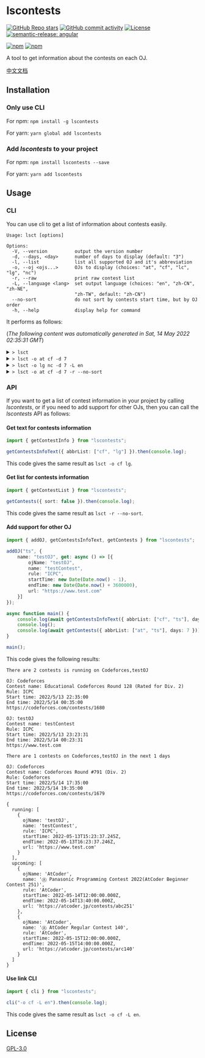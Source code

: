 # lscontests

[![GitHub Repo stars](https://img.shields.io/github/stars/StableAgOH/lscontests?style=social)](https://github.com/StableAgOH/lscontests)
[![GitHub commit activity](https://img.shields.io/github/commit-activity/m/StableAgOH/lscontests?logo=github)](https://github.com/StableAgOH/lscontests)
[![License](https://img.shields.io/github/license/StableAgOH/lscontests)](https://github.com/StableAgOH/lscontests)
[![semantic-release: angular](https://img.shields.io/badge/semantic--release-angular-e10079?logo=semantic-release)](https://github.com/semantic-release/semantic-release)

[![npm](https://img.shields.io/npm/v/lscontests?logo=npm)](https://www.npmjs.com/package/lscontests)
[![npm](https://img.shields.io/npm/dw/lscontests?logo=npm)](https://www.npmjs.com/package/lscontests)

A tool to get information about the contests on each OJ.

[中文文档](./README-zh-CN.md)

## Installation

### Only use CLI

For npm: `npm install -g lscontests`

For yarn: `yarn global add lscontests`

### Add *lscontests* to your project

For npm: `npm install lscontests --save`

For yarn: `yarn add lscontests`

## Usage

### CLI

You can use cli to get a list of information about contests easily.

<!-- block_help begin -->
```text
Usage: lsct [options]

Options:
  -V, --version          output the version number
  -d, --days, <day>      number of days to display (default: "3")
  -l, --list             list all supported OJ and it's abbreviation
  -o, --oj <ojs...>      OJs to display (choices: "at", "cf", "lc", "lg", "nc")
  -r, --raw              print raw contest list
  -L, --language <lang>  set output language (choices: "en", "zh-CN", "zh-NE",
                         "zh-TW", default: "zh-CN")
  --no-sort              do not sort by contests start time, but by OJ order
  -h, --help             display help for command
```
<!-- block_help end -->

It performs as follows:

<!-- block_cli begin -->
(*The following content was automatically generated in Sat, 14 May 2022 02:35:31 GMT*)

<details>
<summary> <code>> lsct </code> </summary>

```text
在 AtCoder,Codeforces,LeetCode,Luogu,NowCoder 上有 2 场正在进行的比赛

比赛平台: NowCoder
比赛名称：牛客竞赛博弈专题班 Sprague-Grundy 函数（SG 函数、图游戏、Nim 和）
赛制: ICPC
开始时间: 5/13/2022, 04:00:00
结束时间: 5/21/2022, 13:00:00
https://ac.nowcoder.com/acm/contest/34655

比赛平台: NowCoder
比赛名称: 2022 图论班第一章图匹配例题与习题
赛制: ICPC
开始时间: 5/13/2022, 06:00:00
结束时间: 5/30/2022, 08:00:00
https://ac.nowcoder.com/acm/contest/34649

接下来的 3 天内在 AtCoder,Codeforces,LeetCode,Luogu,NowCoder 上有 10 场比赛

比赛平台: NowCoder
比赛名称：第二届天元编程邀请赛（提高组）
赛制: IOI
开始时间: 5/14/2022, 04:30:00
结束时间: 5/14/2022, 09:00:00
https://ac.nowcoder.com/acm/contest/33335

比赛平台: NowCoder
比赛名称：第二届天元编程邀请赛（普及组）
赛制: IOI
开始时间: 5/14/2022, 04:30:00
结束时间: 5/14/2022, 08:00:00
https://ac.nowcoder.com/acm/contest/33341

比赛平台: NowCoder
比赛名称：第十八届西南科技大学 ACM 程序设计竞赛（同步赛）
赛制: ICPC
开始时间: 5/14/2022, 05:00:00
结束时间: 5/14/2022, 10:00:00
https://ac.nowcoder.com/acm/contest/33540

比赛平台: Luogu
比赛名称: 【LGR-109】洛谷 5 月月赛 II & Windy Round 6
赛制: IOI
开始时间: 5/14/2022, 06:00:00
结束时间: 5/14/2022, 10:00:00
https://www.luogu.com.cn/contest/68326

比赛平台: Codeforces
比赛名称: Codeforces Round #791 (Div. 2)
赛制: Codeforces
开始时间: 5/14/2022, 09:35:00
结束时间: 5/14/2022, 11:35:00
https://codeforces.com/contests/1679

比赛平台: AtCoder
比赛名称: Ⓐ Panasonic Programming Contest 2022 (AtCoder Beginner Contest 251)
赛制: AtCoder
开始时间: 5/14/2022, 12:00:00
结束时间: 5/14/2022, 13:40:00
https://atcoder.jp/contests/abc251

比赛平台: LeetCode
比赛名称: Biweekly Contest 78
赛制: AtCoder
开始时间: 5/14/2022, 14:30:00
结束时间: 5/14/2022, 16:00:00
https://leetcode.com/contest/biweekly-contest-78

比赛平台: LeetCode
比赛名称: Weekly Contest 293
赛制: AtCoder
开始时间: 5/15/2022, 02:30:00
结束时间: 5/15/2022, 04:00:00
https://leetcode.com/contest/weekly-contest-293

比赛平台: Luogu
比赛名称: 「WHOI」Round 1
赛制: IOI
开始时间: 5/15/2022, 06:00:00
结束时间: 5/15/2022, 10:00:00
https://www.luogu.com.cn/contest/67377

比赛平台: AtCoder
比赛名称: Ⓐ AtCoder Regular Contest 140
赛制: AtCoder
开始时间: 5/15/2022, 12:00:00
结束时间: 5/15/2022, 14:00:00
https://atcoder.jp/contests/arc140
```

</details>

<details>
<summary> <code>> lsct -o at cf -d 7</code> </summary>

```text
在 AtCoder,Codeforces 上没有正在进行的比赛捏

接下来的 7 天内在 AtCoder,Codeforces 上有 3 场比赛

比赛平台: Codeforces
比赛名称: Codeforces Round #791 (Div. 2)
赛制: Codeforces
开始时间: 5/14/2022, 09:35:00
结束时间: 5/14/2022, 11:35:00
https://codeforces.com/contests/1679

比赛平台: AtCoder
比赛名称: Ⓐ Panasonic Programming Contest 2022 (AtCoder Beginner Contest 251)
赛制: AtCoder
开始时间: 5/14/2022, 12:00:00
结束时间: 5/14/2022, 13:40:00
https://atcoder.jp/contests/abc251

比赛平台: AtCoder
比赛名称: Ⓐ AtCoder Regular Contest 140
赛制: AtCoder
开始时间: 5/15/2022, 12:00:00
结束时间: 5/15/2022, 14:00:00
https://atcoder.jp/contests/arc140
```

</details>

<details>
<summary> <code>> lsct -o lg nc -d 7 -L en</code> </summary>

```text
There are 2 contests is running on Luogu,NowCoder

OJ: NowCoder
Contest name: 牛客竞赛博弈专题班 Sprague-Grundy 函数（SG 函数、图游戏、Nim 和）
Rule: ICPC
Start time: 5/13/2022, 04:00:00
End time: 5/21/2022, 13:00:00
https://ac.nowcoder.com/acm/contest/34655

OJ: NowCoder
Contest name: 2022 图论班第一章图匹配例题与习题
Rule: ICPC
Start time: 5/13/2022, 06:00:00
End time: 5/30/2022, 08:00:00
https://ac.nowcoder.com/acm/contest/34649

There are 5 contests on Luogu,NowCoder in the next 7 days

OJ: NowCoder
Contest name: 第二届天元编程邀请赛（提高组）
Rule: IOI
Start time: 5/14/2022, 04:30:00
End time: 5/14/2022, 09:00:00
https://ac.nowcoder.com/acm/contest/33335

OJ: NowCoder
Contest name: 第二届天元编程邀请赛（普及组）
Rule: IOI
Start time: 5/14/2022, 04:30:00
End time: 5/14/2022, 08:00:00
https://ac.nowcoder.com/acm/contest/33341

OJ: NowCoder
Contest name: 第十八届西南科技大学 ACM 程序设计竞赛（同步赛）
Rule: ICPC
Start time: 5/14/2022, 05:00:00
End time: 5/14/2022, 10:00:00
https://ac.nowcoder.com/acm/contest/33540

OJ: Luogu
Contest name: 【LGR-109】洛谷 5 月月赛 II & Windy Round 6
Rule: IOI
Start time: 5/14/2022, 06:00:00
End time: 5/14/2022, 10:00:00
https://www.luogu.com.cn/contest/68326

OJ: Luogu
Contest name: 「WHOI」Round 1
Rule: IOI
Start time: 5/15/2022, 06:00:00
End time: 5/15/2022, 10:00:00
https://www.luogu.com.cn/contest/67377
```

</details>

<details>
<summary> <code>> lsct -o at cf -d 7 -r --no-sort</code> </summary>

```json
{
  "running": [],
  "upcoming": [
    {
      "ojName": "AtCoder",
      "name": "Ⓐ Panasonic Programming Contest 2022(AtCoder Beginner Contest 251)",
      "rule": "AtCoder",
      "startTime": "2022-05-14T12:00:00.000Z",
      "endTime": "2022-05-14T13:40:00.000Z",
      "url": "https://atcoder.jp/contests/abc251"
    },
    {
      "ojName": "AtCoder",
      "name": "Ⓐ AtCoder Regular Contest 140",
      "rule": "AtCoder",
      "startTime": "2022-05-15T12:00:00.000Z",
      "endTime": "2022-05-15T14:00:00.000Z",
      "url": "https://atcoder.jp/contests/arc140"
    },
    {
      "ojName": "Codeforces",
      "name": "Codeforces Round #791 (Div. 2)",
      "rule": "Codeforces",
      "startTime": "2022-05-14T09:35:00.000Z",
      "endTime": "2022-05-14T11:35:00.000Z",
      "url": "https://codeforces.com/contests/1679"
    }
  ]
}
```

</details>
<!-- block_cli end -->

### API

If you want to get a list of contest information in your project by calling *lscontests*, or if you need to add support for other OJs, then you can call the *lscontests* API as follows:

#### Get text for contests information

```typescript
import { getContestInfo } from "lscontests";

getContestsInfoText({ abbrList: ["cf", "lg"] }).then(console.log);
```

This code gives the same result as `lsct -o cf lg`.

#### Get list for contests information

```typescript
import { getContestList } from "lscontests";

getContests({ sort: false }).then(console.log);
```

This code gives the same result as `lsct -r --no-sort`.

#### Add support for other OJ

```typescript
import { addOJ, getContestsInfoText, getContests } from "lscontests";

addOJ("ts", {
    name: "testOJ", get: async () => [{
        ojName: "testOJ",
        name: "testContest",
        rule: "ICPC",
        startTime: new Date(Date.now() - 1),
        endTime: new Date(Date.now() + 3600000),
        url: "https://www.test.com"
    }]
});

async function main() {
    console.log(await getContestsInfoText({ abbrList: ["cf", "ts"], days: 1 }, "en"));
    console.log();
    console.log(await getContests({ abbrList: ["at", "ts"], days: 7 }));
}

main();
```

This code gives the following results:

```text
There are 2 contests is running on Codeforces,testOJ

OJ: Codeforces
Contest name: Educational Codeforces Round 128 (Rated for Div. 2)
Rule: ICPC
Start time: 2022/5/13 22:35:00
End time: 2022/5/14 00:35:00
https://codeforces.com/contests/1680

OJ: testOJ
Contest name: testContest
Rule: ICPC
Start time: 2022/5/13 23:23:31
End time: 2022/5/14 00:23:31
https://www.test.com

There are 1 contests on Codeforces,testOJ in the next 1 days

OJ: Codeforces
Contest name: Codeforces Round #791 (Div. 2)
Rule: Codeforces
Start time: 2022/5/14 17:35:00
End time: 2022/5/14 19:35:00
https://codeforces.com/contests/1679

{
  running: [
    {
      ojName: 'testOJ',
      name: 'testContest',
      rule: 'ICPC',
      startTime: 2022-05-13T15:23:37.245Z,
      endTime: 2022-05-13T16:23:37.246Z,
      url: 'https://www.test.com'
    }
  ],
  upcoming: [
    {
      ojName: 'AtCoder',
      name: 'Ⓐ Panasonic Programming Contest 2022(AtCoder Beginner Contest 251)',
      rule: 'AtCoder',
      startTime: 2022-05-14T12:00:00.000Z,
      endTime: 2022-05-14T13:40:00.000Z,
      url: 'https://atcoder.jp/contests/abc251'
    },
    {
      ojName: 'AtCoder',
      name: 'Ⓐ AtCoder Regular Contest 140',
      rule: 'AtCoder',
      startTime: 2022-05-15T12:00:00.000Z,
      endTime: 2022-05-15T14:00:00.000Z,
      url: 'https://atcoder.jp/contests/arc140'
    }
  ]
}
```

#### Use link CLI

```typescript
import { cli } from "lscontests";

cli("-o cf -L en").then(console.log);
```

This code gives the same result as `lsct -o cf -L en`.

## License

[GPL-3.0](https://www.gnu.org/licenses/gpl-3.0.html)
